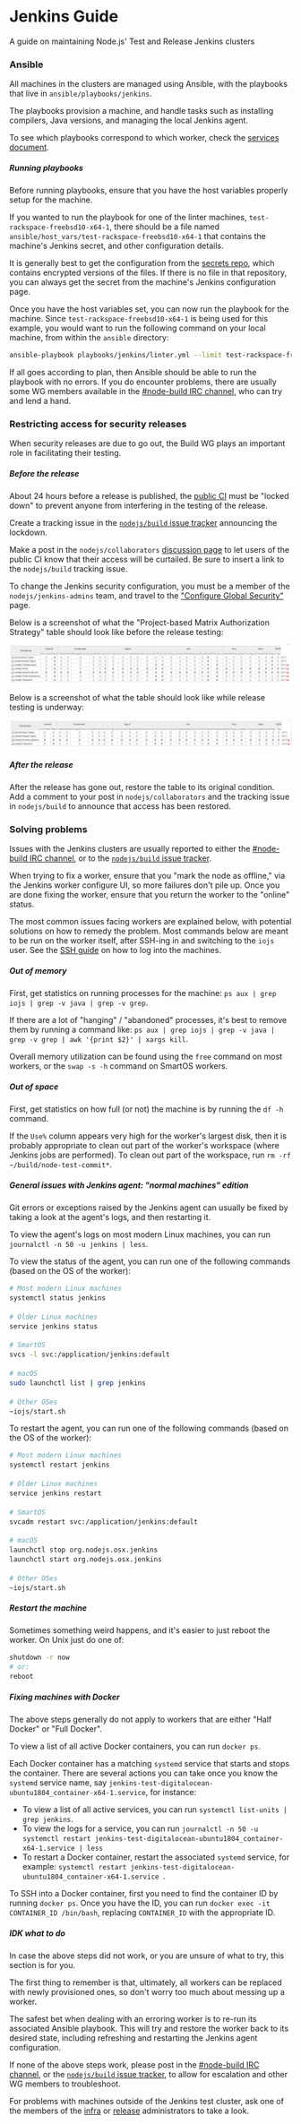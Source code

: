 # Jenkins Guide

A guide on maintaining Node.js' Test and Release Jenkins clusters

### Ansible

All machines in the clusters are managed using Ansible, with the
playbooks that live in `ansible/playbooks/jenkins`.

The playbooks provision a machine, and handle tasks such as installing
compilers, Java versions, and managing the local Jenkins agent.

To see which playbooks correspond to which worker, check the [services
document](doc/services.md).

##### Running playbooks

Before running playbooks, ensure that you have the host variables
properly setup for the machine.

If you wanted to run the playbook for one of the linter machines,
`test-rackspace-freebsd10-x64-1`, there should be a file named
`ansible/host_vars/test-rackspace-freebsd10-x64-1` that contains the machine's
Jenkins secret, and other configuration details.

It is generally best to get the configuration from the [secrets repo][], which
contains encrypted versions of the files. If there is no file in that
repository, you can always get the secret from the machine's Jenkins configuration
page.

Once you have the host variables set, you can now run the playbook for
the machine. Since `test-rackspace-freebsd10-x64-1` is being used for
this example, you would want to run the following command on your local
machine, from within the `ansible` directory:

```bash
ansible-playbook playbooks/jenkins/linter.yml --limit test-rackspace-freebsd10-x64-1
```

If all goes according to plan, then Ansible should be able to run the
playbook with no errors. If you do encounter problems, there are usually
some WG members available in the
[#node-build IRC channel](irc://irc.freenode.net/node-build), who can try and
lend a hand.

### Restricting access for security releases

When security releases are due to go out, the Build WG plays an
important role in facilitating their testing.

##### Before the release

About 24 hours before a release is published, the [public CI](ci.nodejs.org)
must be "locked down" to prevent anyone from interfering in the testing of the
release.

Create a tracking issue in the [`nodejs/build` issue tracker](https://github.com/nodejs/build/issues) announcing the lockdown.

Make a post in the `nodejs/collaborators` [discussion page](https://github.com/orgs/nodejs/teams/collaborators)
to let users of the public CI know that their access will be curtailed.
Be sure to insert a link to the `nodejs/build` tracking issue.

To change the Jenkins security configuration, you must be a member of
the `nodejs/jenkins-admins` team, and travel to the ["Configure Global
Security"](https://ci.nodejs.org/configureSecurity/) page.

Below is a screenshot of what the "Project-based Matrix Authorization Strategy"
table should look like before the release testing:

![](../static-assets/jenkins-authorization-normal.png)

Below is a screenshot of what the table should look like while release
testing is underway:

![](../static-assets/jenkins-authorization-sec.png)

##### After the release

After the release has gone out, restore the table to its original
condition. Add a comment to your post in `nodejs/collaborators` and the
tracking issue in `nodejs/build` to announce that access has been
restored.

### Solving problems

Issues with the Jenkins clusters are usually reported to either the
[#node-build IRC channel](irc://irc.freenode.net/node-build), or to the
[`nodejs/build` issue tracker](https://github.com/nodejs/build/issues).

When trying to fix a worker, ensure that you "mark the node as offline,"
via the Jenkins worker configure UI, so more failures don't pile up.
Once you are done fixing the worker, ensure that you return the worker
to the "online" status.

The most common issues facing workers are explained below, with potential
solutions on how to remedy the problem. Most commands below are meant to
be run on the worker itself, after SSH-ing in and switching to the
`iojs` user. See the [SSH guide](./ssh.md) on how to log into the machines.

##### Out of memory

First, get statistics on running processes for the machine: `ps aux | grep iojs | grep -v java | grep -v grep`.

If there are a lot of "hanging" / "abandoned" processes, it's best to
remove them by running a command like: `ps aux | grep iojs | grep -v java | grep -v grep | awk '{print $2}' | xargs kill`.

Overall memory utilization can be found using the `free` command on most
workers, or the `swap -s -h` command on SmartOS workers.

##### Out of space

First, get statistics on how full (or not) the machine is by running the
`df -h` command.

If the `Use%` column appears very high for the worker's largest disk,
then it is probably appropriate to clean out part of the worker's
workspace (where Jenkins jobs are performed). To clean out part of the
workspace, run `rm -rf ~/build/node-test-commit*`.

##### General issues with Jenkins agent: "normal machines" edition

Git errors or exceptions raised by the Jenkins agent can usually be
fixed by taking a look at the agent's logs, and then restarting it.

To view the agent's logs on most modern Linux machines, you can run
`journalctl -n 50 -u jenkins | less`.

To view the status of the agent, you can run one of the following
commands (based on the OS of the worker):

```bash
# Most modern Linux machines
systemctl status jenkins

# Older Linux machines
service jenkins status

# SmartOS
svcs -l svc:/application/jenkins:default

# macOS
sudo launchctl list | grep jenkins

# Other OSes
~iojs/start.sh
```

To restart the agent, you can run one of the following commands (based
on the OS of the worker):

```bash
# Most modern Linux machines
systemctl restart jenkins

# Older Linux machines
service jenkins restart

# SmartOS
svcadm restart svc:/application/jenkins:default

# macOS
launchctl stop org.nodejs.osx.jenkins
launchctl start org.nodejs.osx.jenkins

# Other OSes
~iojs/start.sh
```

##### Restart the machine

Sometimes something weird happens, and it's easier to just reboot the
worker.
On Unix just do one of:

```bash
shutdown -r now
# or:
reboot
```

##### Fixing machines with Docker

The above steps generally do not apply to workers that are either
"Half Docker" or "Full Docker".

To view a list of all active Docker containers, you can run `docker ps`.

Each Docker container has a matching `systemd` service that starts and
stops the container. There are several actions you can take once you
know the `systemd` service name, say `jenkins-test-digitalocean-ubuntu1804_container-x64-1.service`, for instance:

- To view a list of all active services, you can run
`systemctl list-units | grep jenkins`.
- To view the logs for a service, you can run `journalctl -n 50 -u systemctl restart jenkins-test-digitalocean-ubuntu1804_container-x64-1.service | less`
- To restart a Docker container, restart the associated `systemd` service, for
example:
`systemctl restart jenkins-test-digitalocean-ubuntu1804_container-x64-1.service `.

To SSH into a Docker container, first you need to find the container
ID by running `docker ps`. Once you have the ID, you can run `docker
exec -it CONTAINER_ID /bin/bash`, replacing `CONTAINER_ID` with the
appropriate ID.

##### IDK what to do

In case the above steps did not work, or you are unsure of what to try,
this section is for you.

The first thing to remember is that, ultimately, all workers can be
replaced with newly provisioned ones, so don't worry too much about
messing up a worker.

The safest bet when dealing with an erroring worker is to re-run its
associated Ansible playbook. This will try and restore the worker back
to its desired state, including refreshing and restarting the Jenkins
agent configuration.

If none of the above steps work, please post in the
[#node-build IRC channel](irc://irc.freenode.net/node-build), or the
[`nodejs/build` issue tracker](https://github.com/nodejs/build/issues), to allow
for escalation and other WG members to troubleshoot.

For problems with machines outside of the Jenkins test cluster, ask one
of the members of the [infra](https://github.com/nodejs/build#infra-admins) or
[release](https://github.com/nodejs/build#release-admins) administrators to
take a look.

[secrets repo]: https://github.com/nodejs-private/secrets
